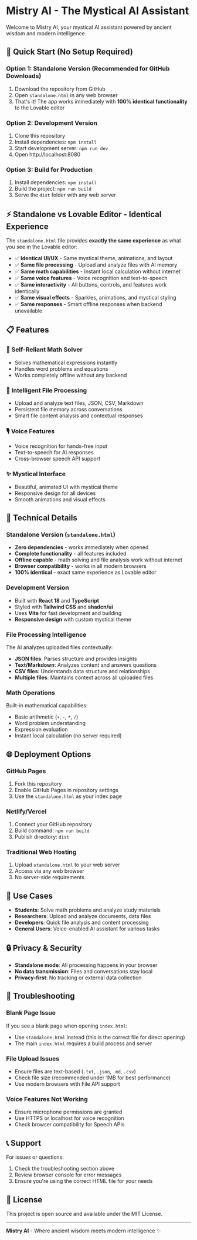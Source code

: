 
# Mistry AI - The Mystical AI Assistant

Welcome to Mistry AI, your mystical AI assistant powered by ancient wisdom and modern intelligence.

## 🚀 Quick Start (No Setup Required)

### Option 1: Standalone Version (Recommended for GitHub Downloads)
1. Download the repository from GitHub
2. Open `standalone.html` in any web browser
3. That's it! The app works immediately with **100% identical functionality** to the Lovable editor

### Option 2: Development Version
1. Clone this repository
2. Install dependencies: `npm install`
3. Start development server: `npm run dev`
4. Open http://localhost:8080

### Option 3: Build for Production
1. Install dependencies: `npm install`
2. Build the project: `npm run build`
3. Serve the `dist` folder with any web server

## ⚡ Standalone vs Lovable Editor - Identical Experience

The `standalone.html` file provides **exactly the same experience** as what you see in the Lovable editor:

- ✅ **Identical UI/UX** - Same mystical theme, animations, and layout
- ✅ **Same file processing** - Upload and analyze files with AI memory
- ✅ **Same math capabilities** - Instant local calculation without internet
- ✅ **Same voice features** - Voice recognition and text-to-speech
- ✅ **Same interactivity** - All buttons, controls, and features work identically
- ✅ **Same visual effects** - Sparkles, animations, and mystical styling
- ✅ **Same responses** - Smart offline responses when backend unavailable

## 📋 Features

### 🧮 Self-Reliant Math Solver
- Solves mathematical expressions instantly
- Handles word problems and equations
- Works completely offline without any backend

### 📁 Intelligent File Processing
- Upload and analyze text files, JSON, CSV, Markdown
- Persistent file memory across conversations
- Smart file content analysis and contextual responses

### 🎙️ Voice Features
- Voice recognition for hands-free input
- Text-to-speech for AI responses
- Cross-browser speech API support

### ✨ Mystical Interface
- Beautiful, animated UI with mystical theme
- Responsive design for all devices
- Smooth animations and visual effects

## 🔧 Technical Details

### Standalone Version (`standalone.html`)
- **Zero dependencies** - works immediately when opened
- **Complete functionality** - all features included
- **Offline capable** - math solving and file analysis work without internet
- **Browser compatibility** - works in all modern browsers
- **100% identical** - exact same experience as Lovable editor

### Development Version
- Built with **React 18** and **TypeScript**
- Styled with **Tailwind CSS** and **shadcn/ui**
- Uses **Vite** for fast development and building
- **Responsive design** with custom mystical theme

### File Processing Intelligence
The AI analyzes uploaded files contextually:
- **JSON files**: Parses structure and provides insights
- **Text/Markdown**: Analyzes content and answers questions
- **CSV files**: Understands data structure and relationships
- **Multiple files**: Maintains context across all uploaded files

### Math Operations
Built-in mathematical capabilities:
- Basic arithmetic (`+`, `-`, `*`, `/`)
- Word problem understanding
- Expression evaluation
- Instant local calculation (no server required)

## 🌐 Deployment Options

### GitHub Pages
1. Fork this repository
2. Enable GitHub Pages in repository settings
3. Use the `standalone.html` as your index page

### Netlify/Vercel
1. Connect your GitHub repository
2. Build command: `npm run build`
3. Publish directory: `dist`

### Traditional Web Hosting
1. Upload `standalone.html` to your web server
2. Access via any web browser
3. No server-side requirements

## 🎯 Use Cases

- **Students**: Solve math problems and analyze study materials
- **Researchers**: Upload and analyze documents, data files
- **Developers**: Quick file analysis and content processing
- **General Users**: Voice-enabled AI assistant for various tasks

## 🔒 Privacy & Security

- **Standalone mode**: All processing happens in your browser
- **No data transmission**: Files and conversations stay local
- **Privacy-first**: No tracking or external data collection

## 🚨 Troubleshooting

### Blank Page Issue
If you see a blank page when opening `index.html`:
- Use `standalone.html` instead (this is the correct file for direct opening)
- The main `index.html` requires a build process and server

### File Upload Issues
- Ensure files are text-based (`.txt`, `.json`, `.md`, `.csv`)
- Check file size (recommended under 1MB for best performance)
- Use modern browsers with File API support

### Voice Features Not Working
- Ensure microphone permissions are granted
- Use HTTPS or localhost for voice recognition
- Check browser compatibility for Speech APIs

## 📞 Support

For issues or questions:
1. Check the troubleshooting section above
2. Review browser console for error messages
3. Ensure you're using the correct HTML file for your needs

## 📄 License

This project is open source and available under the MIT License.

---

**Mistry AI** - Where ancient wisdom meets modern intelligence ✨
